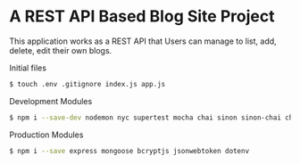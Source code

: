 # A REST API Based Blog Site Project

This application works as a REST API that Users can manage to list, add, delete, edit their own blogs. 

Initial files

```bash
$ touch .env .gitignore index.js app.js
```

Development Modules

```bash
$ npm i --save-dev nodemon nyc supertest mocha chai sinon sinon-chai chai-as-promised rewire
```

Production Modules

```bash
$ npm i --save express mongoose bcryptjs jsonwebtoken dotenv
```


